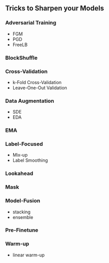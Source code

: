 ## **Tricks to Sharpen your Models**


### Adversarial Training
  * FGM
  * PGD
  * FreeLB

### BlockShuffle

### Cross-Validation
  * k-Fold Cross-Validation
  * Leave-One-Out Validation

### Data Augmentation
  * SDE
  * EDA

### EMA

### Label-Focused
  * Mix-up
  * Label Smoothing

### Lookahead

### Mask

### Model-Fusion
  * stacking
  * ensemble

### Pre-Finetune

### Warm-up
  * linear warm-up
